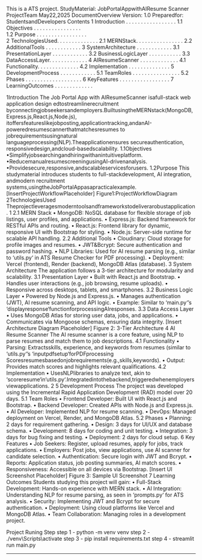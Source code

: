 This is a ATS project.
StudyMaterial: JobPortalAppwithAIResume
 Scanner
 ProjectTeam
 May22,2025
 DocumentOverview
 Version: 1.0
 Preparedfor: StudentsandDevelopers
 Contents
 1 Introduction . . . . . . . . . . . . . . . . . 
 1.1 Objectives . . . . . . . . . . . . . . . .  
 1.2 Purpose . . . . . . . . . . . . . . . . .  
 2 TechnologiesUsed. . . . . . . . . . . . . . 
 2.1 MERNStack. . . . . . . . . . . . . . . . 
 2.2 AdditionalTools . . . . . . . . . . . . 
 3 SystemArchitecture . . . . . . . . . . . . 
 3.1 PresentationLayer . . . . . . . . . . . . 
 3.2 BusinessLogicLayer . . . . . . . . . . . 
 3.3 DataAccessLayer. . . . . . . . . . . . . 
 4 AIResumeScanner . . . . . . . . . . . . . 
 4.1 Functionality. . . . . . . . . . . . . . 
 4.2 Implementation . . . . . . . . . . . . . . 
 5 DevelopmentProcess . . . . . . . . . . . . 
 5.1 TeamRoles . . . . . . . . . . . . . . . . 
 5.2 Phases . . . . . . . . . . . . . . . . . . . 
 6 KeyFeatures . . . . . . . . . . . . . . . . . 
 7 LearningOutcomes . . . . . . . . . . . . . 
 
 1Introduction
The Job Portal App with AIResumeScanner isafull-stack web application design edtostreamlinerecruitment
 byconnectingjobseekersandemployers.BuiltusingtheMERNstack(MongoDB,Express.js,React.js,Node.js),
 itoffersfeatureslikejobposting,applicationtracking,andanAI-poweredresumescannerthatmatchesresumes
 to jobrequirementsusingnatural languageprocessing(NLP).Theapplicationensures secureauthentication,
 responsivedesign,andcloud-basedscalability.
 1.1Objectives
 •Simplifyjobsearchingandhiringwithanintuitiveplatform.
 •ReducemanualresumescreeningusingAI-drivenanalysis.
 •Providesecure,responsive,andscalableservicesforusers.
 1.2Purpose
 This studymaterial introduces students to full-stackdevelopment, AI integration, andmodern recruitment
 systems,usingtheJobPortalAppasapracticalexample.
 [InsertProjectWorkflowPlaceholder]
 Figure1:ProjectWorkflowDiagram
 2TechnologiesUsed
 Theprojectleveragesmoderntoolsandframeworkstodeliverarobustapplication.
 1
2.1 MERN Stack
 • MongoDB: NoSQL database for flexible storage of job listings, user profiles, and applications.
 • Express.js: Backend framework for RESTful APIs and routing.
 • React.js: Frontend library for dynamic, responsive UI with Bootstrap for styling.
 • Node.js: Server-side runtime for scalable API handling.
 2.2 Additional Tools
 • Cloudinary: Cloud storage for profile images and resumes.
 • JWT&Bcrypt: Secure authentication and password hashing.
 • NLP Libraries: Used for AI resume parsing (e.g., similar to ‘utils.py‘ in ATS Resume Checker for PDF
 processing).
 • Deployment: Vercel (frontend), Render (backend), MongoDB Atlas (database).
 3 System Architecture
 The application follows a 3-tier architecture for modularity and scalability.
 3.1 Presentation Layer
 • Built with React.js and Bootstrap.
 • Handles user interactions (e.g., job browsing, resume uploads).
 • Responsive across desktops, tablets, and smartphones.
 3.2 Business Logic Layer
 • Powered by Node.js and Express.js.
 • Manages authentication (JWT), AI resume scanning, and API logic.
 • Example: Similar to ‘main.py‘’s ‘displayresponse‘functionforprocessingAIresponses.
 3.3 Data Access Layer
 • Uses MongoDB Atlas for storing user data, jobs, and applications.
 • Communicates via Mongoose schemas, ensuring data integrity.
 [Insert Architecture Diagram Placeholder]
 Figure 2: 3-Tier Architecture
 4 AI Resume Scanner
 The AI resume scanner is a core feature, using NLP to parse resumes and match them to job descriptions.
 4.1 Functionality
 • Parsing: Extractsskills, experience, and keywords from resumes (similar to ‘utils.py‘’s ‘inputpdfsetup‘forPDFprocessing
 Scoresresumesbasedonjobrequirements(e.g.,skills,keywords).
 • Output: Provides match scores and highlights relevant qualifications.
 4.2 Implementation
 • UsesNLPlibraries to analyze text, akin to ‘scoreresume‘in‘utils.py‘.Integratedintothebackend,triggeredwhenemployersviewapplications.
 2
5 Development Process
 The project was developed using the Incremental Rapid Application Development (RAD) model over 20 days.
 5.1 Team Roles
 • Frontend Developer: Built UI with React.js and Bootstrap.
 • Backend Developer: Created APIs with Node.js and Express.js.
 • AI Developer: Implemented NLP for resume scanning.
 • DevOps: Managed deployment on Vercel, Render, and MongoDB Atlas.
 5.2 Phases
 • Planning: 2 days for requirement gathering.
 • Design: 3 days for UI/UX and database schema.
 • Development: 8 days for coding and unit testing.
 • Integration: 3 days for bug fixing and testing.
 • Deployment: 2 days for cloud setup.
 6 Key Features
 • Job Seekers: Register, upload resumes, apply for jobs, track applications.
 • Employers: Post jobs, view applications, use AI scanner for candidate selection.
 • Authentication: Secure login with JWT and Bcrypt.
 • Reports: Application status, job posting summaries, AI match scores.
 • Responsiveness: Accessible on all devices via Bootstrap.
 [Insert UI Screenshot Placeholder]
 Figure 3: Sample UI Screenshot
 7 Learning Outcomes
 Students studying this project will gain:
 • Full-Stack Development: Hands-on experience with MERN stack.
 • AI Integration: Understanding NLP for resume parsing, as seen in ‘prompts.py‘ for ATS analysis.
 • Security: Implementing JWT and Bcrypt for secure authentication.
 • Deployment: Using cloud platforms like Vercel and MongoDB Atlas.
 • Team Collaboration: Managing roles in a development project.


 Project Runing Step 
 step 1 - python -m venv venv
 step 2 - ./venv\Scripts\activate
 step 3 - pip install requirements.txt
 step 4 - streamlit run main.py 

 ----------------------------------------------------------------------------------------------------------------------------------------
 
